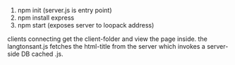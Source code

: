 1. npm init (server.js is entry point)
2. npm install express
3. npm start (exposes server to loopack address)

clients connecting get the client-folder and view the page inside.
the langtonsant.js fetches the html-title from the server which invokes a server-side DB cached .js.
